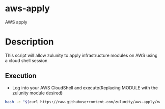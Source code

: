 # aws-apply
AWS apply

# Description

This script will allow zulunity to apply infrastructure modules on AWS using a cloud shell session.

## Execution

- Log into your AWS CloudShell and execute(Replacing MODULE with the zulunity module desired) 

```sh
bash -c "$(curl https://raw.githubusercontent.com/zulunity/aws-apply/main/script.sh)" -s MODULE
```